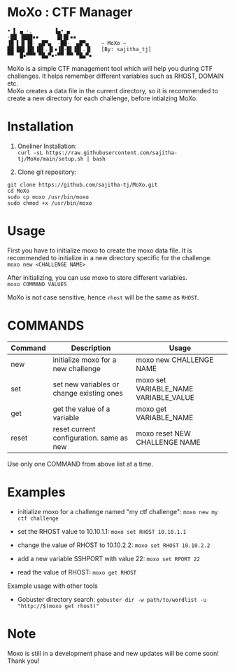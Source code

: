 # MoXo : CTF Manager

```
• ▌ ▄ ·.       ▐▄• ▄       
·██ ▐███▪▪      █▌█▌▪▪     
▐█ ▌▐▌▐█· ▄█▀▄  ·██·  ▄█▀▄    ~ MoXo ~ 
██ ██▌▐█▌▐█▌.▐▌▪▐█·█▌▐█▌.▐▌   [By: sajitha_tj]
▀▀  █▪▀▀▀ ▀█▄▀▪•▀▀ ▀▀ ▀█▄▀▪  
```
MoXo is a simple CTF management tool which will help you during CTF challenges.
It helps remember different variables such as RHOST, DOMAIN etc.\
MoXo creates a data file in the current directory, so it is recommended to create a new directory for each challenge, before intialzing MoXo.

# Installation

1. Oneliner Installation:\
`curl -sL https://raw.githubusercontent.com/sajitha-tj/MoXo/main/setup.sh | bash`

2. Clone git repository:
```
git clone https://github.com/sajitha-tj/MoXo.git
cd MoXo
sudo cp moxo /usr/bin/moxo
sudo chmod +x /usr/bin/moxo
```

# Usage

First you have to initialize moxo to create the moxo data file.
It is recommended to initialize in a new directory specific for the challenge.\
`moxo new <CHALLENGE NAME>`

After initializing, you can use moxo to store different variables.\
`moxo COMMAND VALUES`

MoXo is not case sensitive, hence `rhost` will be the same as `RHOST`.

# COMMANDS

| Command | Description                               | Usage                                 |
|---------|-------------------------------------------|---------------------------------------|
| new     | initialize moxo for a new challenge       | moxo new CHALLENGE NAME               |
| set     | set new variables or change existing ones | moxo set VARIABLE_NAME VARIABLE_VALUE |
| get     | get the value of a variable               | moxo get VARIABLE_NAME                |
| reset   | reset current configuration. same as new  | moxo reset NEW CHALLENGE NAME         |

Use only one COMMAND from above list at a time.

# Examples

- initialize moxo for a challenge named "my ctf challenge":
`moxo new my ctf challenge`

- set the RHOST value to 10.10.1.1:
`moxo set RHOST 10.10.1.1`

- change the value of RHOST to 10.10.2.2:
`moxo set RHOST 10.10.2.2`

- add a new variable SSHPORT with value 22:
`moxo set RPORT 22`

- read the value of RHOST:
`moxo get RHOST`

Example usage with other tools
- Gobuster directory search:
`gobuster dir -w path/to/wordlist -u "http://$(moxo get rhost)"`

# Note

Moxo is still in a development phase and new updates will be come soon!\
Thank you!